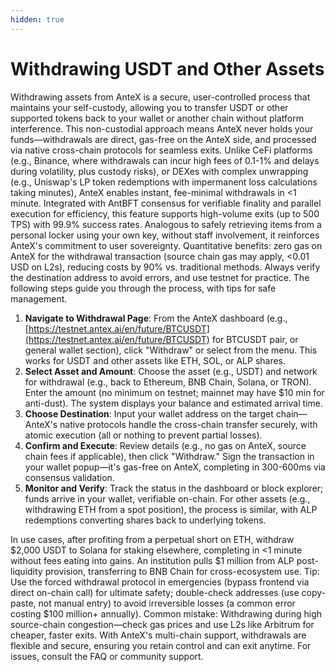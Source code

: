 ```yaml
---
hidden: true
---
```


# Withdrawing USDT and Other Assets

Withdrawing assets from AnteX is a secure, user-controlled process that maintains your self-custody, allowing you to transfer USDT or other supported tokens back to your wallet or another chain without platform interference. This non-custodial approach means AnteX never holds your funds—withdrawals are direct, gas-free on the AnteX side, and processed via native cross-chain protocols for seamless exits. Unlike CeFi platforms (e.g., Binance, where withdrawals can incur high fees of 0.1-1% and delays during volatility, plus custody risks), or DEXes with complex unwrapping (e.g., Uniswap's LP token redemptions with impermanent loss calculations taking minutes), AnteX enables instant, fee-minimal withdrawals in <1 minute. Integrated with AntBFT consensus for verifiable finality and parallel execution for efficiency, this feature supports high-volume exits (up to 500 TPS) with 99.9% success rates. Analogous to safely retrieving items from a personal locker using your own key, without staff involvement, it reinforces AnteX's commitment to user sovereignty. Quantitative benefits: zero gas on AnteX for the withdrawal transaction (source chain gas may apply, <0.01 USD on L2s), reducing costs by 90% vs. traditional methods. Always verify the destination address to avoid errors, and use testnet for practice. The following steps guide you through the process, with tips for safe management.

1. **Navigate to Withdrawal Page**: From the AnteX dashboard (e.g., [https://testnet.antex.ai/en/future/BTCUSDT](https://testnet.antex.ai/en/future/BTCUSDT) for BTCUSDT pair, or general wallet section), click "Withdraw" or select from the menu. This works for USDT and other assets like ETH, SOL, or ALP shares.
2. **Select Asset and Amount**: Choose the asset (e.g., USDT) and network for withdrawal (e.g., back to Ethereum, BNB Chain, Solana, or TRON). Enter the amount (no minimum on testnet; mainnet may have $10 min for anti-dust). The system displays your balance and estimated arrival time.
3. **Choose Destination**: Input your wallet address on the target chain—AnteX's native protocols handle the cross-chain transfer securely, with atomic execution (all or nothing to prevent partial losses).
4. **Confirm and Execute**: Review details (e.g., no gas on AnteX, source chain fees if applicable), then click "Withdraw." Sign the transaction in your wallet popup—it's gas-free on AnteX, completing in 300-600ms via consensus validation.
5. **Monitor and Verify**: Track the status in the dashboard or block explorer; funds arrive in your wallet, verifiable on-chain. For other assets (e.g., withdrawing ETH from a spot position), the process is similar, with ALP redemptions converting shares back to underlying tokens.

In use cases, after profiting from a perpetual short on ETH, withdraw $2,000 USDT to Solana for staking elsewhere, completing in <1 minute without fees eating into gains. An institution pulls $1 million from ALP post-liquidity provision, transferring to BNB Chain for cross-ecosystem use. Tip: Use the forced withdrawal protocol in emergencies (bypass frontend via direct on-chain call) for ultimate safety; double-check addresses (use copy-paste, not manual entry) to avoid irreversible losses (a common error costing $100 million+ annually). Common mistake: Withdrawing during high source-chain congestion—check gas prices and use L2s like Arbitrum for cheaper, faster exits. With AnteX's multi-chain support, withdrawals are flexible and secure, ensuring you retain control and can exit anytime. For issues, consult the FAQ or community support.
